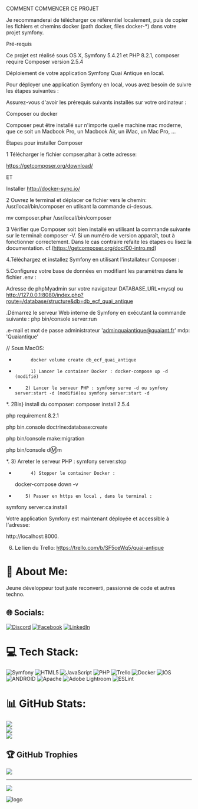 COMMENT COMMENCER CE PROJET

Je recommanderai de télécharger ce référentiel localement, puis de copier les fichiers et chemins docker (path docker, files docker-\*) dans votre projet symfony.

Pré-requis

Ce projet est réalisé sous OS X, Symfony 5.4.21 et PHP 8.2.1, composer require Composer version 2.5.4

Déploiement de votre application Symfony Quai Antique en local.

Pour déployer une application Symfony en local, vous avez besoin de suivre les étapes suivantes :

Assurez-vous d'avoir les prérequis suivants installés sur votre ordinateur :

Composer ou docker

Composer peut être installé sur n'importe quelle machine mac moderne, que ce soit un Macbook Pro, un Macbook Air, un iMac, un Mac Pro, ...

Étapes pour installer Composer

1 Télécharger le fichier compser.phar à cette adresse:

https://getcomposer.org/download/

ET

Installer http://docker-sync.io/

2 Ouvrez le terminal et déplacer ce fichier vers le chemin:
/usr/local/bin/composer en utlisant la commande ci-desous.

mv composer.phar /usr/local/bin/composer

3 Vérifier que Composer soit bien installé en utilisant la commande suivante sur le terminal: composer -V. Si un numéro de version apparaît, tout à fonctionner correctement. Dans le cas contraire refaite les étapes ou lisez la documentation.
cf.(https://getcomposer.org/doc/00-intro.md)

4.Téléchargez et installez Symfony en utilisant l'installateur Composer :

5.Configurez votre base de données en modifiant les paramètres dans le fichier .env :

Adresse de phpMyadmin sur votre navigateur DATABASE_URL=mysql ou http://127.0.0.1:8080/index.php?route=/database/structure&db=db_ecf_quai_antique

.Démarrez le serveur Web interne de Symfony en exécutant la commande suivante :
php bin/console server:run

.e-mail et mot de passe administrateur 'adminquaiantique@quaiant.fr' mdp: 'Quaiantique'

// Sous MacOS:

-         	docker volume create db_ecf_quai_antique

-         	1) Lancer le container Docker : docker-compose up -d (modifié)

-         2) Lancer le serveur PHP : symfony serve -d ou symfony server:start -d (modifié)ou symfony server:start -d

\*. 2Bis} install du composer:
composer install 2.5.4

php requirement 8.2.1

php bin.console doctrine:database:create

php bin/console make:migration

php bin/console d:m:m

\*. 3) Arreter le serveur PHP : symfony server:stop

-         	4) Stopper le container Docker :

    docker-compose down -v

-         5) Passer en https en local , dans le terminal :

symfony server:ca:install

Votre application Symfony est maintenant déployée et accessible à l'adresse:

http://localhost:8000.

6. Le lien du Trello: https://trello.com/b/SF5ceWq5/quai-antique

# 💫 About Me:

Jeune développeur tout juste reconverti, passionné de code et autres techno.

## 🌐 Socials:

[![Discord](https://img.shields.io/badge/Discord-%237289DA.svg?logo=discord&logoColor=white)](https://discord.gg/https://discord.gg/hz7C5qFA) [![Facebook](https://img.shields.io/badge/Facebook-%231877F2.svg?logo=Facebook&logoColor=white)](https://www.facebook.com/florent.perez.18/) [![LinkedIn](https://img.shields.io/badge/LinkedIn-%230077B5.svg?logo=linkedin&logoColor=white)](https://www.linkedin.com/in/florent-perez-559524242/)

# 💻 Tech Stack:

![Symfony](https://img.shields.io/badge/symfony-%23000000.svg?style=for-the-badge&logo=symfony&logoColor=white) ![HTML5](https://img.shields.io/badge/html5-%23E34F26.svg?style=for-the-badge&logo=html5&logoColor=white) ![JavaScript](https://img.shields.io/badge/javascript-%23323330.svg?style=for-the-badge&logo=javascript&logoColor=%23F7DF1E) ![PHP](https://img.shields.io/badge/php-%23777BB4.svg?style=for-the-badge&logo=php&logoColor=white) ![Trello](https://img.shields.io/badge/Trello-%23026AA7.svg?style=for-the-badge&logo=Trello&logoColor=white) ![Docker](https://img.shields.io/badge/docker-%230db7ed.svg?style=for-the-badge&logo=docker&logoColor=white) ![IOS](https://img.shields.io/badge/IOS-%2320232a.svg?style=for-the-badge&logo=apple&logoColor=white) ![ANDROID](https://img.shields.io/badge/android-%2320232a.svg?style=for-the-badge&logo=android&logoColor=%a4c639) ![Apache](https://img.shields.io/badge/apache-%23D42029.svg?style=for-the-badge&logo=apache&logoColor=white) ![Adobe Lightroom](https://img.shields.io/badge/Adobe%20Lightroom-31A8FF.svg?style=for-the-badge&logo=Adobe%20Lightroom&logoColor=white) ![ESLint](https://img.shields.io/badge/ESLint-4B3263?style=for-the-badge&logo=eslint&logoColor=white)

# 📊 GitHub Stats:

![](https://github-readme-stats.vercel.app/api?username=FloAFDEV&theme=dark&hide_border=false&include_all_commits=false&count_private=false)<br/>
![](https://github-readme-streak-stats.herokuapp.com/?user=FloAFDEV&theme=dark&hide_border=false)<br/>
![](https://github-readme-stats.vercel.app/api/top-langs/?username=FloAFDEV&theme=dark&hide_border=false&include_all_commits=false&count_private=false&layout=compact)

## 🏆 GitHub Trophies

![](https://github-profile-trophy.vercel.app/?username=FloAFDEV&theme=radical&no-frame=false&no-bg=true&margin-w=4)

---

[![](https://visitcount.itsvg.in/api?id=FloAFDEV&icon=0&color=0)](https://visitcount.itsvg.in)

<!-- Proudly created with GPRM ( https://gprm.itsvg.in ) -->

![logo](https://user-images.githubusercontent.com/103335500/226464740-aea77c7f-c2a2-4645-af78-f303dac76a8e.png)
